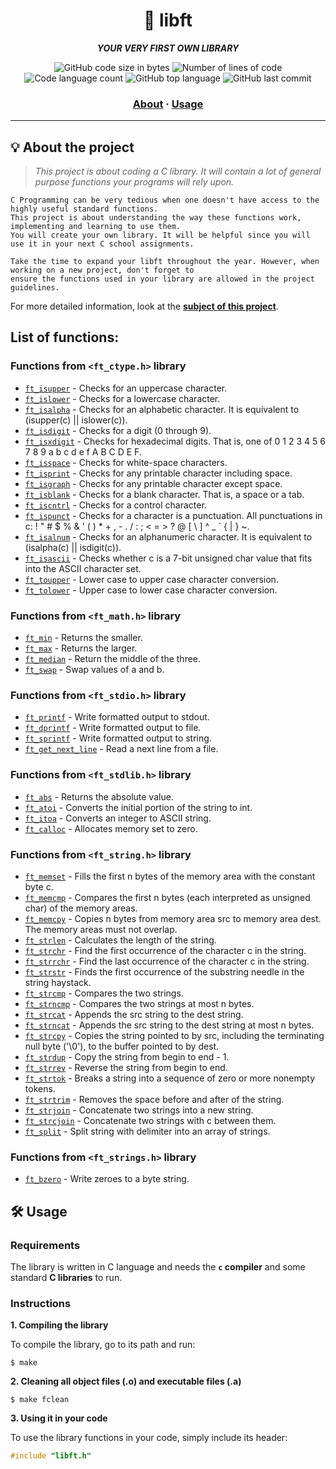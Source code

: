 <h1 align="center">
	🧰 libft
</h1>

<p align="center">
	<b><i>YOUR VERY FIRST OWN LIBRARY</i></b><br>
</p>

<p align="center">
	<img alt="GitHub code size in bytes" src="https://img.shields.io/github/languages/code-size/juwkim/libft?color=lightblue" />
	<img alt="Number of lines of code" src="https://img.shields.io/tokei/lines/github/juwkim/libft?color=critical" />
	<img alt="Code language count" src="https://img.shields.io/github/languages/count/juwkim/libft?color=yellow" />
	<img alt="GitHub top language" src="https://img.shields.io/github/languages/top/juwkim/libft?color=blue" />
	<img alt="GitHub last commit" src="https://img.shields.io/github/last-commit/juwkim/libft?color=green" />
</p>

<h3 align="center">
	<a href="#-about-the-project">About</a>
	<span> · </span>
	<a href="#%EF%B8%8F-usage">Usage</a>
</h3>

---

## 💡 About the project

> _This project is about coding a C library. It will contain a lot of general purpose functions your programs will rely upon._

	C Programming can be very tedious when one doesn't have access to the highly useful standard functions.
	This project is about understanding the way these functions work, implementing and learning to use them.
	You will create your own library. It will be helpful since you will use it in your next C school assignments.
	
	Take the time to expand your libft throughout the year. However, when working on a new project, don't forget to
	ensure the functions used in your library are allowed in the project guidelines.

For more detailed information, look at the [**subject of this project**](https://github.com/juwkim/42cursus/blob/main/Subject%20PDFs/00_libft.pdf).

## List of functions:

### Functions from `<ft_ctype.h>` library

* [`ft_isupper`](ft_ctype/ft_isupper.c)			- Checks for an uppercase character.
* [`ft_islower`](ft_ctype/ft_islower.c)			- Checks for a lowercase character.
* [`ft_isalpha`](ft_ctype/ft_isalpha.c)			- Checks for an alphabetic character. It is equivalent to (isupper(c) || islower(c)).
* [`ft_isdigit`](ft_ctype/ft_isdigit.c)			- Checks for a digit (0 through 9).
* [`ft_isxdigit`](ft_ctype/ft_isxdigit.c)		- Checks for hexadecimal digits. That is, one of 0 1 2 3 4 5 6 7 8 9 a b c d e f A B C D E F.
* [`ft_isspace`](ft_ctype/ft_isspace.c)			- Checks for white-space characters.
* [`ft_isprint`](ft_ctype/ft_isprint.c)			- Checks for any printable character including space.
* [`ft_isgraph`](ft_ctype/ft_isgraph.c)			- Checks for any printable character except space. 
* [`ft_isblank`](ft_ctype/ft_isblank.c)			- Checks for a blank character. That is, a space or a tab.
* [`ft_iscntrl`](ft_ctype/ft_iscntrl.c)			- Checks for a control character.
* [`ft_ispunct`](ft_ctype/ft_ispunct.c)			- Checks for a character is a punctuation. All punctuations in c: ! " # $ % & ' ( ) * + , - . / : ; < = > ? @ [ \ ] ^ _ ` { | } ~.
* [`ft_isalnum`](ft_ctype/ft_isalnum.c)			- Checks for an alphanumeric character. It is equivalent to (isalpha(c) || isdigit(c)).
* [`ft_isascii`](ft_ctype/ft_isascii.c)			- Checks whether c is a 7-bit unsigned char value that fits into the ASCII character set.
* [`ft_toupper`](ft_ctype/ft_toupper.c)			- Lower case to upper case character conversion.
* [`ft_tolower`](ft_ctype/ft_tolower.c)			- Upper case to lower case character conversion.

### Functions from `<ft_math.h>` library

* [`ft_min`](ft_math/ft_min.c)				- Returns the smaller.
* [`ft_max`](ft_math/ft_max.c)				- Returns the larger.
* [`ft_median`](ft_math/ft_median.c)			- Return the middle of the three.
* [`ft_swap`](ft_math/ft_swap.c)			- Swap values of a and b.

### Functions from `<ft_stdio.h>` library

* [`ft_printf`](ft_stdio/ft_printf.c)			- Write formatted output to stdout.
* [`ft_dprintf`](ft_stdio/ft_dprintf.c)			- Write formatted output to file.
* [`ft_sprintf`](ft_stdio/ft_sprintf.c)			- Write formatted output to string.
* [`ft_get_next_line`](ft_stdio/ft_get_next_line.c)	- Read a next line from a file.

### Functions from `<ft_stdlib.h>` library

* [`ft_abs`](ft_stdlib/ft_abs.c)			- Returns the absolute value.
* [`ft_atoi`](ft_stdlib/ft_atoi.c)			- Converts the initial portion of the string to int.
* [`ft_itoa`](ft_stdlib/ft_itoa.c)			- Converts an integer to ASCII string.
* [`ft_calloc`](ft_stdlib/ft_calloc.c)			- Allocates memory set to zero.

### Functions from `<ft_string.h>` library

* [`ft_memset`](ft_string/ft_memset.c)			- Fills the first n bytes of the memory area with the constant byte c.
* [`ft_memcmp`](ft_string/ft_memcmp.c)			- Compares the first n bytes (each interpreted as unsigned char) of the memory areas.
* [`ft_memcpy`](ft_string/ft_memcpy.c)			- Copies n bytes from memory area src to memory area dest. The memory areas must not overlap.
* [`ft_strlen`](ft_string/ft_strlen.c)			- Calculates the length of the string.
* [`ft_strchr`](ft_string/ft_strchr.c)			- Find the first occurrence of the character c in the string.
* [`ft_strrchr`](ft_string/ft_strrchr.c)		- Find the last occurrence of the character c in the string.
* [`ft_strstr`](ft_string/ft_strstr.c)			- Finds the first occurrence of the substring needle in the string haystack.
* [`ft_strcmp`](ft_string/ft_strcmp.c) 			- Compares the two strings.
* [`ft_strncmp`](ft_string/ft_strncmp.c) 		- Compares the two strings at most n bytes.
* [`ft_strcat`](ft_string/ft_strcat.c) 			- Appends the src string to the dest string.
* [`ft_strncat`](ft_string/ft_strncat.c) 		- Appends the src string to the dest string at most n bytes.
* [`ft_strcpy`](ft_string/ft_strcpy.c)			- Copies the string pointed to by src, including the terminating null byte ('\0'), to the buffer pointed to by dest. 
* [`ft_strdup`](ft_string/ft_strdup.c)			- Copy the string from begin to end - 1.
* [`ft_strrev`](ft_string/ft_strrev.c)			- Reverse the string from begin to end.
* [`ft_strtok`](ft_string/ft_strtok.c)			- Breaks a string into a sequence of zero or more nonempty tokens.
* [`ft_strtrim`](ft_string/ft_strtrim.c)		- Removes the space before and after of the string.
* [`ft_strjoin`](ft_string/ft_strjoin.c)		- Concatenate two strings into a new string.
* [`ft_strcjoin`](ft_string/ft_strcjoin.c)		- Concatenate two strings with c between them.
* [`ft_split`](ft_string/ft_split.c)			- Split string with delimiter into an array of strings.

### Functions from `<ft_strings.h>` library

* [`ft_bzero`](ft_strings/ft_bzero.c)			- Write zeroes to a byte string.

## 🛠️ Usage

### Requirements

The library is written in C language and needs the **`c` compiler** and some standard **C libraries** to run.

### Instructions

**1. Compiling the library**

To compile the library, go to its path and run:

```shell
$ make
```

**2. Cleaning all object files (.o) and executable files (.a)**

```shell
$ make fclean
```

**3. Using it in your code**

To use the library functions in your code, simply include its header:

```C
#include "libft.h"
```

